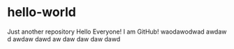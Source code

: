 # hello-world
Just another repository
Hello Everyone!
I am GitHub!
waodawodwad
awdaw
d
awdaw
dawd
aw
daw
daw
daw
dawd
